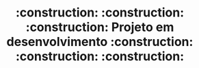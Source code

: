<h1 align = "center">
  :construction: :construction: :construction: 
  Projeto em desenvolvimento 
  :construction: :construction: :construction: 
</h1>